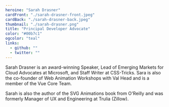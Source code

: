 ```yaml
---
heroine: "Sarah Drasner"
cardFront: "./sarah-drasner-front.jpeg"
cardBack: "./sarah-drasner-back.jpeg"
thumbnail: "./sarah-drasner.png"
title: "Principal Developer Advocate"
color: "#00b7c1"
ogcolor: "teal"
links:
  - github: ""
  - twitter: ""
---
```


Sarah Drasner is an award-winning Speaker, Lead of Emerging Markets for Cloud Advocates at Microsoft, and Staff Writer at CSS-Tricks. Sara is also the co-founder of Web Animation Workshops with Val Head and is a member of the Vue Core Team.

Sarah is also the author of the SVG Animations book from O'Reilly and was formerly Manager of UX and Engineering at Trulia (Zillow).

